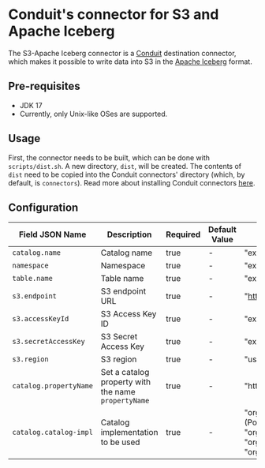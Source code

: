 # Conduit's connector for S3 and Apache Iceberg

The S3-Apache Iceberg connector is a [Conduit](https://github.com/ConduitIO/conduit) destination connector, 
which makes it possible to write data into S3 in the [Apache Iceberg](https://iceberg.apache.org/) format.

## Pre-requisites
* JDK 17
* Currently, only Unix-like OSes are supported.

## Usage
First, the connector needs to be built, which can be done with `scripts/dist.sh`. A new directory, `dist`,
will be created. The contents of `dist` need to be copied into the Conduit connectors' directory (which, 
by default, is `connectors`). Read more about installing Conduit connectors 
[here](https://conduit.io/docs/connectors/installing).

## Configuration

| Field JSON Name        | Description                                         | Required | Default Value | Example                                                                                                                                                                          |
|------------------------|-----------------------------------------------------|----------|---------------|----------------------------------------------------------------------------------------------------------------------------------------------------------------------------------|
| `catalog.name`         | Catalog name                                        | true     | -             | "exampleCatalog"                                                                                                                                                                 |
| `namespace`            | Namespace                                           | true     | -             | "exampleNamespace"                                                                                                                                                               |
| `table.name`           | Table name                                          | true     | -             | "exampleTable"                                                                                                                                                                   |
| `s3.endpoint`          | S3 endpoint URL                                     | true     | -             | "https://s3.amazonaws.com/"                                                                                                                                                      |
| `s3.accessKeyId`       | S3 Access Key ID                                    | true     | -             | "exampleAccessKeyId"                                                                                                                                                             |
| `s3.secretAccessKey`   | S3 Secret Access Key                                | true     | -             | "exampleSecretKey"                                                                                                                                                               |
| `s3.region`            | S3 region                                           | true     | -             | "us-east-1"                                                                                                                                                                      |
| `catalog.propertyName` | Set a catalog property with the name `propertyName` | true     | -             | "http://localhost:8181"                                                                                                                                                          |
| `catalog.catalog-impl` | Catalog implementation to be used                   | true     | -             | "org.apache.iceberg.rest.RESTCatalog" (Possible values: "org.apache.iceberg.hadoop.HadoopCatalog", "org.apache.iceberg.jdbc.JdbcCatalog", "org.apache.iceberg.rest.RESTCatalog") |
